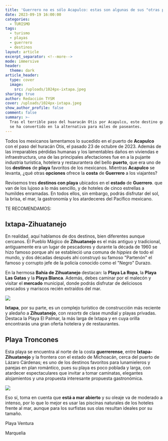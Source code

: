 ```yaml
---
title: 'Guerrero no es sólo Acapulco: estas son algunas de sus "otras playas"'
date: 2023-09-19 16:00:00
categories:
  - TURISMO
tags:
  - turismo
  - playas
  - guerrero
  - destinos
layout: article
excerpt_separator: <!--more-->
mode: immersive
header:
  theme: dark
article_header:
  type: cover
  image:
    src: /uploads/1024px-ixtapa.jpeg
sharing: true
author: Redacción TYSM
cover: /uploads/1024px-ixtapa.jpeg
show_author_profile: false
comment: false
summary: >-
  Tras el terrible paso del huaracán Otis por Acapulco, este destino guerrerense
  se ha convertido en la alternativa para miles de paseantes.
---
```

Todos los mexicanos lamentamos lo sucedido en el puerto de **Acapulco** con el paso del huracán Otis, el pasado 23 de octubre de 2023. Además de las irreparables pérdidas humanas y los lamentables daños en viviendas e infraestructura, una de las principales afectaciones fue en a la pujante industria turística, hotelera y restaurantera del bello **puerto**, que era uno de los **destinos** de **playa** favoritos de los mexicanos. Mientras **Acapulco** se levanta, ¿qué otras **opciones** ofrece la **costa** de **Guerrero** a los viajantes?

Revisemos tres **destinos con playa** ubicados en el **estado** de **Guerrero**. que van de los lujoso a lo más sencillo, y de hoteles de cinco estrellas a humildes enramadas. En todos ellos, sin embargo, podrás disfrutar del sol, la brisa, el mar, la gastronomía y los atardeceres del Pacífico mexicano.

TE RECOMENDAMOS:&nbsp;

## Ixtapa-Zihuatanejo

En realidad, aquí hablamos de dos destinos, bien diferentes aunque cercanos. El Pueblo Mágico de **Zihuatanejo** es el más antiguo y tradicional, antiguamente era un lugar de pescadores y durante la década de 1960 se hizo famoso porque ahí se estableció una comuna de *hippies* de todo el mundo, y dos décadas después ahí construyó su famoso "Partenón" el famoso y corrupto jefe de la policía conocido como el "Negro" Durazo.

En la hermosa **Bahía de Zihuatanejo** destacan: la **Playa La Ropa**, la **Playa Las Gatas** y la **Playa Blanca**. Además, debes caminar por el malecón y visitar el **mercado** municipal, donde podrás disfrutar de deliciosos pescados y mariscos recién extraídos del mar.

![](https://upload.wikimedia.org/wikipedia/commons/thumb/1/14/Playa_La_Ropa%2C_Zihuatanejo._-_panoramio.jpg/1024px-Playa_La_Ropa%2C_Zihuatanejo._-_panoramio.jpg)

**Ixtapa**, por su parte, es un complejo turístico de construcción más reciente y aledaño a **Zihuatanejo**, con *resorts* de clase mundial y playas privadas. Destaca la Playa El Palmar, la más larga de Ixtapa y en cuya orilla encontrarás una gran oferta hotelera y de restaurantes.

## Playa Troncones

Esta playa se encuentra al norte de la costa **guerrerense**, entre **Ixtapa-Zihuatanejo** y la frontera con el estado de Michoacán, cerca del puerto de Lázaro Cárdenas; es uno de los destinos favoritos para lunamieleros y parejas en plan romántico, pues su playa es poco poblada y larga, con atardecer espectaculares que invitar a tomar caminatas, elegantes alojamientos y una propuesta interesante propuesta gastronómica.

![](https://upload.wikimedia.org/wikipedia/commons/thumb/e/e7/Playa_Troncones%2C_Costa_Grande%2C_Guerrero%2C_Troncones_Beach%2C_Costa_Grande%2C_Guerrero_%2824980714395%29.jpg/1024px-Playa_Troncones%2C_Costa_Grande%2C_Guerrero%2C_Troncones_Beach%2C_Costa_Grande%2C_Guerrero_%2824980714395%29.jpg)

Eso sí, toma en cuenta que **está a mar abierto** y su oleaje va de moderado a intenso, por lo que lo mejor es usar las piscinas naturales de los hoteles frente al mar, aunque para los surfistas sus olas resultan ideales por su tamaño.

Playa Ventura



Marquelia